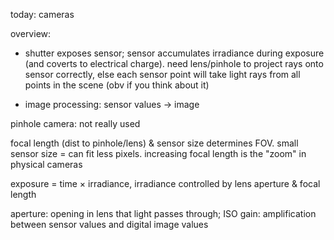 today: cameras

overview:

- shutter exposes sensor; sensor accumulates irradiance during exposure (and coverts to electrical charge). need lens/pinhole to project rays onto sensor correctly, else each sensor point will take light rays from all points in the scene (obv if you think about it)

- image processing: sensor values $\rightarrow$ image

pinhole camera: not really used

focal length (dist to pinhole/lens) & sensor size determines FOV. small sensor size = can fit less pixels. increasing focal length is the "zoom" in physical cameras

exposure = time $\times$ irradiance, irradiance controlled by lens aperture & focal length

aperture: opening in lens that light passes through; ISO gain: amplification between sensor values and digital image values